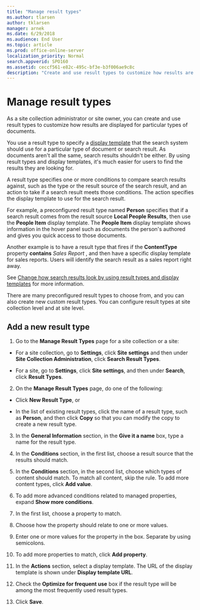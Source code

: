 ```yaml
---
title: "Manage result types"
ms.author: tlarsen
author: tklarsen
manager: arnek
ms.date: 6/29/2018
ms.audience: End User
ms.topic: article
ms.prod: office-online-server
localization_priority: Normal
search.appverid: SPO160
ms.assetid: ceccf561-e82c-495c-bf3e-b3f006ae9c8c
description: "Create and use result types to customize how results are displayed for particular types of documents."
---
```


# Manage result types

As a site collection administrator or site owner, you can create and use result types to customize how results are displayed for particular types of documents. 
  
You use a result type to specify a [display template](use-result-types-and-display-templates.md) that the search system should use for a particular type of document or search result. As documents aren't all the same, search results shouldn't be either. By using result types and display templates, it's much easier for users to find the results they are looking for. 
  
A result type specifies one or more conditions to compare search results against, such as the type or the result source of the search result, and an action to take if a search result meets those conditions. The action specifies the display template to use for the search result. 
  
For example, a preconfigured result type named **Person** specifies that if a search result comes from the result source **Local People Results**, then use the **People Item** display template. The **People Item** display template shows information in the hover panel such as documents the person's authored and gives you quick access to those documents. 
  
Another example is to have a result type that fires if the **ContentType** property **contains** *Sales Report*  , and then have a specific display template for sales reports. Users will identify the search result as a sales report right away. 
  
See [Change how search results look by using result types and display templates](use-result-types-and-display-templates.md) for more information. 
  
There are many preconfigured result types to choose from, and you can also create new custom result types. You can configure result types at site collection level and at site level.
  
## Add a new result type
<a name="__top"> </a>

1. Go to the **Manage Result Types** page for a site collection or a site: 
    
  - For a site collection, go to **Settings**, click **Site settings** and then under **Site Collection Administration**, click **Search Result Types**.
    
  - For a site, go to **Settings**, click **Site settings**, and then under **Search**, click **Result Types**.
    
2. On the **Manage Result Types** page, do one of the following: 
    
  - Click **New Result Type**, or 
    
  - In the list of existing result types, click the name of a result type, such as **Person**, and then click **Copy** so that you can modify the copy to create a new result type. 
    
3. In the **General Information** section, in the **Give it a name** box, type a name for the result type. 
    
4. In the **Conditions** section, in the first list, choose a result source that the results should match. 
    
5. In the **Conditions** section, in the second list, choose which types of content should match. To match all content, skip the rule. To add more content types, click **Add value**.
    
6. To add more advanced conditions related to managed properties, expand **Show more conditions**. 
    
1. In the first list, choose a property to match.
    
2. Choose how the property should relate to one or more values.
    
3. Enter one or more values for the property in the box. Separate by using semicolons. 
    
4. To add more properties to match, click **Add property**.
    
7. In the **Actions** section, select a display template. The URL of the display template is shown under **Display template URL**.
    
8. Check the **Optimize for frequent use** box if the result type will be among the most frequently used result types. 
    
9. Click **Save**. 
    

